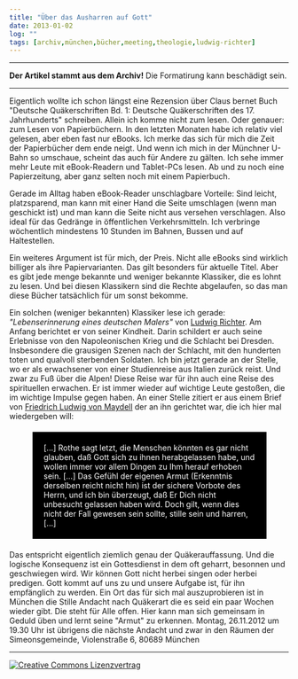 ```yaml
---
title: "Über das Ausharren auf Gott"
date: 2013-01-02
log: ""
tags: [archiv,münchen,bücher,meeting,theologie,ludwig-richter]
---
```

<hr><b>Der Artikel stammt aus dem Archiv!</b> Die Formatirung kann beschädigt sein.<hr>
<p>Eigentlich wollte ich schon längst eine Rezension über Claus bernet Buch "Deutsche Quäkerschriften Bd. 1: Deutsche Quäkerschriften des 17. Jahrhunderts" schreiben. Allein ich komme nicht zum lesen. Oder genauer: zum Lesen von Papierbüchern. In den letzten Monaten habe ich relativ viel gelesen, aber eben fast nur eBooks. Ich merke das sich für mich die Zeit der Papierbücher dem ende neigt. Und wenn ich mich in der Münchner U-Bahn so umschaue, scheint das auch für Andere zu gälten. Ich sehe immer mehr Leute mit eBook-Readern und Tablet-PCs lesen. Ab und zu noch eine Papierzeitung, aber ganz selten noch mit einem Papierbuch.<p>

<p>Gerade im Alltag haben eBook-Reader unschlagbare Vorteile: Sind leicht, platzsparend, man kann mit einer Hand die Seite umschlagen (wenn man geschickt ist) und man kann die Seite nicht aus versehen verschlagen. Also ideal für das Gedränge in öffentlichen Verkehrsmitteln. Ich verbringe wöchentlich mindestens 10 Stunden im Bahnen, Bussen und auf Haltestellen.</p>

<p>Ein weiteres Argument ist für mich, der Preis. Nicht alle eBooks sind wirklich billiger als ihre Papiervarianten. Das gilt besonders für aktuelle Titel. Aber es gibt jede menge bekannte und weniger bekannte Klassiker, die es lohnt zu lesen. Und bei diesen Klassikern sind die Rechte abgelaufen, so das man diese Bücher tatsächlich für um sonst bekomme. </p>

<p>Ein solchen (weniger bekannten) Klassiker lese ich gerade: <i>"Lebenserinnerung eines deutschen Malers"</i> von <a href="http://de.wikipedia.org/wiki/Ludwig_Richter">Ludwig Richter</a>. Am Anfang berichtet er von seiner Kindheit. Darin schildert er auch seine Erlebnisse von den Napoleonischen Krieg und die Schlacht bei Dresden. Insbesondere die grausigen Szenen nach der Schlacht, mit den hunderten toten und qualvoll sterbenden Soldaten. Ich bin jetzt gerade an der Stelle, wo er als erwachsener von einer Studienreise aus Italien zurück reist. Und zwar zu Fuß über die Alpen! Diese Reise war für ihn auch eine Reise des spirituellen erwachen. Er ist immer wieder auf wichtige Leute gestoßen, die im wichtige Impulse gegen haben. An einer Stelle zitiert er aus einem Brief von <a href="http://de.wikipedia.org/wiki/Friedrich_Ludwig_von_Maydell">Friedrich Ludwig von Maydell</a> der an ihn gerichtet war, die ich hier mal wiedergeben will:</p> 

<blockquote style="margin: 20px 40px 20px 40px; padding: 20px; background-color: #000; color: white;">
[...] Rothe sagt letzt, die Menschen könnten es gar nicht glauben, daß Gott sich zu ihnen herabgelassen habe, und wollen immer vor allem Dingen zu Ihm herauf erhoben sein. [...] Das Gefühl der eigenen Armut (Erkenntnis derselben reicht nicht hin) ist der sichere Vorbote des Herrn, und ich bin überzeugt, daß Er Dich nicht unbesucht gelassen haben wird. Doch gilt, wenn dies nicht der Fall gewesen sein sollte, stille sein und harren, [...]
</blockquote>

<p>Das entspricht eigentlich ziemlich genau der Quäkerauffassung. Und die logische Konsequenz ist ein Gottesdienst in dem oft geharrt, besonnen und geschwiegen wird. Wir können Gott nicht herbei singen oder herbei predigen. Gott kommt auf uns zu und unsere Aufgabe ist, für ihn empfänglich zu werden. Ein Ort das für sich mal auszuprobieren ist in München die Stille Andacht nach Quäkerart die es seid ein paar Wochen wieder gibt. Die steht für Alle offen. Hier kann man sich gemeinsam in Geduld üben und lernt seine "Armut" zu erkennen. Montag, 26.11.2012 um 19.30 Uhr ist übrigens die nächste Andacht und zwar in den Räumen der Simeonsgemeinde, Violenstraße 6, 80689 München</p> 


<hr>
<a rel="license" href="http://creativecommons.org/licenses/by-sa/3.0/"><img alt="Creative Commons Lizenzvertrag" style="border-width:0" src="http://i.creativecommons.org/l/by-sa/3.0/88x31.png" /></a>
